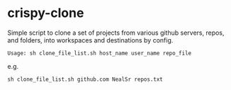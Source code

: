 # crispy-clone
Simple script to clone a set of projects from various github servers, repos, and folders, into workspaces and destinations by config.

```
Usage: sh clone_file_list.sh host_name user_name repo_file
```

e.g. 
```
sh clone_file_list.sh github.com NealSr repos.txt
```